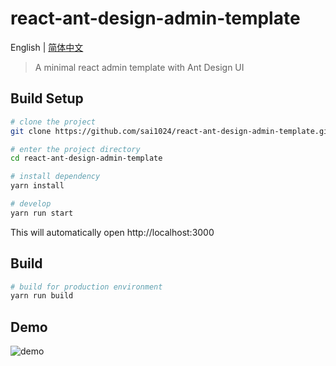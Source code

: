 # react-ant-design-admin-template

English | [简体中文](./README-zh.md)

> A minimal react admin template with Ant Design UI

## Build Setup

```bash
# clone the project
git clone https://github.com/sai1024/react-ant-design-admin-template.git

# enter the project directory
cd react-ant-design-admin-template

# install dependency
yarn install

# develop
yarn run start
```

This will automatically open http://localhost:3000

## Build

```bash
# build for production environment
yarn run build
```

## Demo

![demo](https://github.com/sai1024/resource_share/blob/master/demo.gif)
